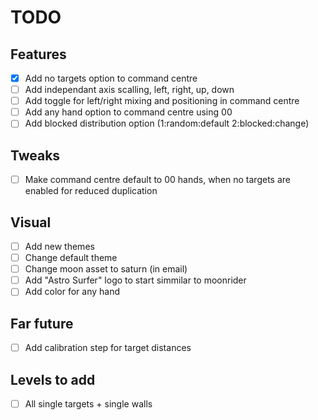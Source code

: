 # TODO

## Features
 - [x] Add no targets option to command centre
 - [ ] Add independant axis scalling, left, right, up, down
 - [ ] Add toggle for left/right mixing and positioning in command centre
 - [ ] Add any hand option to command centre using 00
 - [ ] Add blocked distribution option (1:random:default 2:blocked:change)

## Tweaks
 - [ ] Make command centre default to 00 hands, when no targets are enabled for reduced duplication
 
## Visual
 - [ ] Add new themes
 - [ ] Change default theme
 - [ ] Change moon asset to saturn (in email)
 - [ ] Add "Astro Surfer" logo to start simmilar to moonrider
 - [ ] Add color for any hand

## Far future
 - [ ] Add calibration step for target distances

## Levels to add
 - [ ] All single targets + single walls